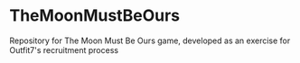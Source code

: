 # TheMoonMustBeOurs
Repository for The Moon Must Be Ours game, developed as an exercise for Outfit7's recruitment process
